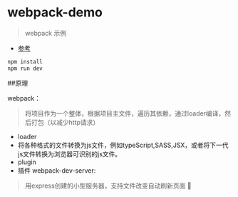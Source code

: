 # webpack-demo
> webpack 示例
* [参考](http://www.jianshu.com/p/42e11515c10f)

``` bash
npm install
npm run dev
```

##原理

webpack：
> 将项目作为一个整体，根据项目主文件，遍历其依赖，通过loader编译，然后打包（以减少http请求）
* loader
* 将各种格式的文件转换为js文件，例如typeScript,SASS,JSX，或者将下一代js文件转换为浏览器可识别的js文件。
* plugin
* 插件
webpack-dev-server:

> 用express创建的小型服务器，支持文件改变自动刷新页面
:rocket:
